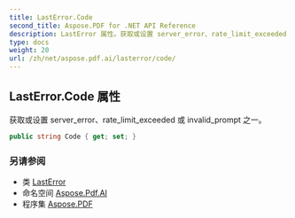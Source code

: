 ```yaml
---
title: LastError.Code
second_title: Aspose.PDF for .NET API Reference
description: LastError 属性。获取或设置 server_error、rate_limit_exceeded 或 invalid_prompt 之一
type: docs
weight: 20
url: /zh/net/aspose.pdf.ai/lasterror/code/
---
```

## LastError.Code 属性

获取或设置 server_error、rate_limit_exceeded 或 invalid_prompt 之一。

```csharp
public string Code { get; set; }
```

### 另请参阅

* 类 [LastError](../)
* 命名空间 [Aspose.Pdf.AI](../../../aspose.pdf.ai/)
* 程序集 [Aspose.PDF](../../../)